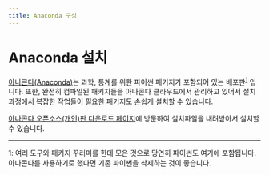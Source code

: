 ```yaml
---
title: Anaconda 구성
---
```


# Anaconda 설치

[아나콘다(Anaconda)](https://www.anaconda.com/)는 과학, 통계를 위한 파이썬 패키지가 포함되어 있는 배포판<sup>[1](#주석_1)</sup> 입니다. 또한, 완전히 컴파일된 패키지들을 아나콘다 클라우드에서 관리하고 있어서 설치과정에서 복잡한 작업들이 필요한 패키지도 손쉽게 설치할 수 있습니다.

[아나콘다 오픈소스(개인)판 다운로드 페이지](https://www.anaconda.com/products/individual)에 방문하여 설치파일을 내려받아서 설치할 수 있습니다.

---
<a name="주석_1">1</a>: 여러 도구와 패키지 꾸러미를 한데 모은 것으로 당연히 파이썬도 여기에 포함됩니다. 아나콘다를 사용하기로 했다면 기존 파이썬을 삭제하는 것이 좋습니다.

